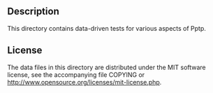 Description
------------

This directory contains data-driven tests for various aspects of Pptp.

License
--------

The data files in this directory are distributed under the MIT software
license, see the accompanying file COPYING or
http://www.opensource.org/licenses/mit-license.php.

